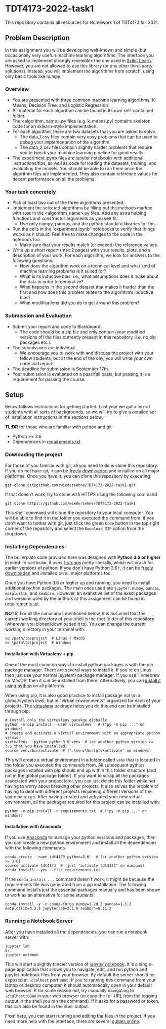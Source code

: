# TDT4173-2022-task1

This repository contains all resources for Homework 1 of TDT4173 fall 2021.

## Problem Description

In this assignment you will be developing well-known and simple (but occasionally very useful) machine learning algorithms. The interface you are asked to implement strongly resembles the one used in [Scikit Learn]( https://scikit-learn.org/stable/). However, you are not allowed to use this library (or any other third-party solutions). Instead, you will implement the algorithms from scratch, using only basic tools like numpy.

### Overview
- You are presented with three common machine learning algorithms; K-Means, Decision Tree, and Logistic Regression.
- All material for each algorithm can be found in its own self-contained folder.
- The <algorithm_name>.py files (e.g. k_means.py) contains skeleton code for an sklearn-style implementation.
- For each algorithm, there are two datasets that you are asked to solve. 
  - The data_1.csv files contain very easy problems that can be used to debug your implementation of the algorithm.
  - The data_2.csv files contain slightly harder problems that require you to tweak your machine learning pipeline for good results.
- The experiment.ipynb files are jupyter notebooks with additional instructions/tips, as well as code for loading the datasets, training, and evaluating the models. You should be able to run them once the algorithm files are implemented. They also contain reference values for decent performance on all the problems. 

### Your task concretely
- Pick at least two out of the three algorithms presented.
- Implement the selected algorithms by filling out the methods marked with `TODO` in the <algorithm_name>.py files. Add any extra helping functions and constructor arguments as you see fit.
  - Use only numpy, pandas, and the python standard libraries for this.
- Run the cells in the “experiment.ipynb” notebooks to verify that things works as it should. Feel free to make changes to the code in the notebook too.
  - Make sure that your results match (or exceed) the reference values.
- Write up a short report (max 2 pages) with your results, plots, and a description of your work. For each algorithm, we look for answers to the following questions:
  - How does the algorithm work on a technical level and what kind of machine learning problems is it suited for?
  - What is its inductive bias, i.e., what assumptions does it make about the data in order to generalize?
  - What happens in the second dataset that makes it harder than the first and how does this problem relate to the algorithm’s inductive bias?
  - What modifications did you do to get around this problem?


### Submission and Evaluation
- Submit your report and code to Blackboard.
  - The code should be a zip file and only contain (your modified versions of) the files currently present in this repository (i.e. no pip packages etc.).
- The submissions are individual
  - We encourage you to work with and discuss the project with your fellow students, but at the end of the day, you will write your own code and report.
- The deadline for submission is September 17th.
- Your submission is evaluated on a pass/fail basis, but passing it is a requirement for passing the course.


## Setup 

Below follows instructions for getting started. Last year we got a mix of students with all sorts of backgrounds, so we will try to give a detailed set of installation instructions in the sections below.

**TL;DR** for those who are familiar with python and git 
- Python >= 3.6 
- Dependences in [requirements.txt](requirements.txt)

### Dowloading the project 

For those of you familiar with git, all you need to do is clone this repository. If you do not have git, it can be [freely downloaded](https://git-scm.com/downloads) and installed on all major platforms. Once you have it, you can clone this repository by executing:

```
git clone git@github.com:wiedersehne/TDT4173-2022-task1.git
```

If that doesn't work, try to clone with HTTPS using the following command

```
git clone https://github.com/wiedersehne/TDT4173-2022-task1
```

This shell command will clone the repository to your local computer. You will be able to find it in the folder you executed the command from. If you don't want to bother with git, just click the green `Code` button in the top right corner of the repository and select the `Download ZIP` option from the dropdown.

### Installing Dependencies 

The boilerplate code provided here was designed with **Python 3.6 or higher** in mind. In particular, it uses [f-strings](https://realpython.com/python-f-strings/) pretty liberally, which will crash for earlier versions of python. If you don't have Python 3.6+, it can be [freely downloaded](https://www.python.org/downloads/) and installed on all major platforms too.

Once you have Python 3.6 or higher up and running, you need to install additional python packages. The main ones used are `jupyter`, `numpy`, `pandas`, `matplotlib`, and `seaborn`. However, an exahstive list of the exact packages and versions used by the authors of this assignment can be found in [requirements.txt](./requirements.txt).

**NOTE:** For all the commands mentioned below, it is assumed that the current working directory of your shell is the root folder of this repository (wherever you cloned/downloaded it to). You can change the current working directory in your terminal with:

```
cd /path/to/project  # Linux / MacOS 
cd \path\to\project  # Windows
```

#### Installation with Virtualenv + pip

One of the most common ways to install python packages is with the pip package manager. There are several ways to install it. If you're on Linux, then just use your normal (system) package manager. If you use Homebrew on MacOS, then it can be installed from there. Alternatively, you can [install it using python](https://pip.pypa.io/en/stable/installation/) on all platforms.

When using pip, it is also good practice to install package not on a global/system level, but in "virtual environments" organized for each of your projects. The [virtualenv](https://packaging.python.org/guides/installing-using-pip-and-virtual-environments/) package helps you do this and can be installed through pip:

```
# Install only the virtualenv pacakge globally
python -m pip install --user virtualenv   # ("py -m pip ..." on windows)
# Create and activate a virtual environment with an appropriate python version 
virtualenv --python python3.6 venv  # (or another python version >= 3.6 that you have installed)
source venv/bin/activate  # (".\venv\Scripts\activate" on windows)
```

This will create a virtual environment in a folder called `venv` that is located in the folder you executed the commands from. All subsequent python packages installed with pip should end up within this folder structure (and not in the global package folder). If you want to scrap all the packages associated with your project later, you can just delete this folder while not having to worry about breaking other projects. It also solves the problem of having to deal with different projects requireing different versions of the same pacakge. After having created and activated your new virtual environment, all the packages required for this project can be installed with:

```
python -m pip install -r requirements.txt  # ("py -m pip ..." on windows)
```


#### Installation with Anaconda 

If you use [Anaconda](https://www.anaconda.com/products/individual) to manage your python versions and packages, then you can create a new python environment and install all the dependencies with the following commands.

```
conda create --name tdt4173 python=3.6   # (or another python version >= 3.6)
source activate tdt4173  # (just "activate tdt4173" on windows)
conda install --yes --file requirements.txt
```

If the `conda install ...` command doesn't work, it might be because the requirements file was generated from a pip installation. The following command installs just the essential packages manually and has been shown to work as an alternative for some students:

```
conda install -y -c conda-forge numpy=1.20.2 pandas=1.3.2 matplotlib=3.3.4 jupyterlab=3.1.9 seaborn=0.11.2
```



### Running a Notebook Server

After you have installed all the dependencies, you can run a notebook server with:

```
jupyter lab
or
jupyter notbook
```

This will start a slightly fancier version of [jupyter notebook](https://jupyter.org). It is a single-page application that allows you to navigate, edit, and run python and jupyter notebook files from your browser. By default the server should be exposed at `localhost` port `8888`. If you're running this command from your laptop or desktop computer, it should automatically open in your default web browser. If for some reason not, try manually navigating to `localhost:8888` in your web browser (or copy the full URL from the logging output in the shell you ran the command). If it asks for a password or token, this can also be found in the shell output.

From here, you can start running and editing the files in the project. If you need more help with the interface, there are several [guides online](https://www.youtube.com/watch?v=7wfPqAyYADY).


